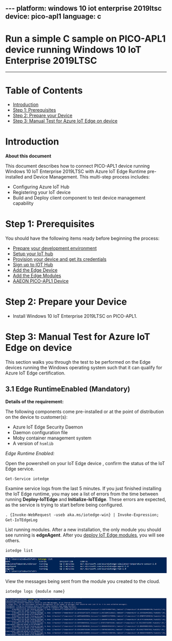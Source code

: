 ﻿﻿﻿﻿﻿﻿---
platform: windows 10 iot enterprise 2019ltsc
device: pico-apl1
language: c
---

Run a simple C sample on PICO-APL1 device running Windows 10 IoT Enterprise 2019LTSC
===
---

# Table of Contents

-   [Introduction](#Introduction)
-   [Step 1: Prerequisites](#Prerequisites)
-   [Step 2: Prepare your Device](#PrepareDevice)
-   [Step 3: Manual Test for Azure IoT Edge on device](#Manual)

<a name="Introduction"></a>
# Introduction

**About this document**

This document describes how to connect PICO-APL1 device running Windows 10 IoT Enterprise 2019LTSC with Azure IoT Edge Runtime pre-installed and Device Management. This multi-step process includes:

-   Configuring Azure IoT Hub
-   Registering your IoT device
-   Build and Deploy client component to test device management capability 

<a name="Prerequisites"></a>
# Step 1: Prerequisites

You should have the following items ready before beginning the process:

-   [Prepare your development environment][setup-devbox-windows]
-   [Setup your IoT hub](https://account.windowsazure.com/signup?offer=ms-azr-0044p)
-   [Provision your device and get its credentials][lnk-manage-iot-hub]
-   [Sign up to IOT Hub](https://account.windowsazure.com/signup?offer=ms-azr-0044p)
-   [Add the Edge Device](https://docs.microsoft.com/en-us/azure/iot-edge/quickstart)
-   [Add the Edge Modules](https://docs.microsoft.com/en-us/azure/iot-edge/quickstart#deploy-a-module)
-   [AAEON PICO-APL1 Device](https://www.aaeon.com/tw/p/pico-itx-boards-pico-apl1)

<a name="PrepareDevice"></a>
# Step 2: Prepare your Device

-   Install Windows 10 IoT Enterprise 2019LTSC on PICO-APL1.

<a name="Manual"></a>
# Step 3: Manual Test for Azure IoT Edge on device

This section walks you through the test to be performed on the Edge devices running the Windows operating system such that it can qualify for Azure IoT Edge certification.

<a name="Step-3-1-IoTEdgeRunTime"></a>
## 3.1 Edge RuntimeEnabled (Mandatory)

**Details of the requirement:**

The following components come pre-installed or at the point of distribution on the device to customer(s):

-   Azure IoT Edge Security Daemon
-   Daemon configuration file
-   Moby container management system
-   A version of `hsmlib` 

*Edge Runtime Enabled:*

Open the powershell on your IoT Edge device , confirm the status of the IoT Edge service.

    Get-Service iotedge

Examine service logs from the last 5 minutes. If you just finished installing the IoT Edge runtime, you may see a list of errors from the time between running **Deploy-IoTEdge** and **Initialize-IoTEdge**. These errors are expected, as the service is trying to start before being configured. 

    . {Invoke-WebRequest -useb aka.ms/iotedge-win} | Invoke-Expression; Get-IoTEdgeLog

List running modules. After a new installation, the only module you should see running is **edgeAgent**. After you [deploy IoT Edge modules](how-to-deploy-modules-portal.md), you will see others. 

    iotedge list

![](./media/windows_edge_images/edgemodule_status.PNG)

View the messages being sent from the module you created to the cloud.

    iotedge logs {module name}

![](./media/windows_edge_images/edgemodule_logs.PNG)

  
[setup-devbox-windows]: https://github.com/Azure/azure-iot-sdk-c/blob/master/doc/devbox_setup.md
[lnk-setup-iot-hub]: ../setup_iothub.md
[lnk-manage-iot-hub]: ../manage_iot_hub.md







